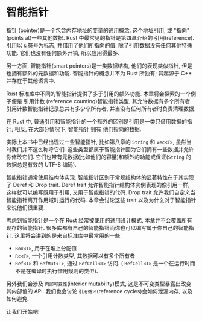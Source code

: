 # 智能指针

指针 (pointer)是一个包含内存地址的变量的通用概念.
这个地址引用, 或 "指向"(points at)一些其他数据.
Rust 中最常见的指针是第四章介绍的 引用(reference). 引用以 `&` 符号为标志, 并借用了他们所指向的值.
除了引用数据没有任何其他特殊功能. 它们也没有任何额外开销, 所以应用得最多.

另一方面, 智能指针(smart pointers)是一类数据结构, 他们的表现类似指针, 但是也拥有额外的元数据和功能.
智能指针的概念并不为 Rust 所独有; 其起源于 C++ 并存在于其他语言中.

Rust 标准库中不同的智能指针提供了多于引用的额外功能.
本章将会探索的一个例子便是 引用计数 (reference counting)智能指针类型, 其允许数据有多个所有者.
引用计数智能指针记录总共有多少个所有者, 并当没有任何所有者时负责清理数据.

在 Rust 中, 普通引用和智能指针的一个额外的区别是引用是一类只借用数据的指针;
相反, 在大部分情况下, 智能指针 拥有 他们指向的数据.

实际上本书中已经出现过一些智能指针, 比如第八章的 `String` 和 `Vec<T>`, 虽然当时我们并不这么称呼它们.
这些类型都属于智能指针因为它们拥有一些数据并允许你修改它们.
它们也带有元数据(比如他们的容量)和额外的功能或保证(`String` 的数据总是有效的 UTF-8 编码).

智能指针通常使用结构体实现.
智能指针区别于常规结构体的显著特性在于其实现了 Deref 和 Drop trait.
Deref trait 允许智能指针结构体实例表现的像引用一样, 这样就可以编写既用于引用, 又用于智能指针的代码.
Drop trait 允许我们自定义当智能指针离开作用域时运行的代码. 本章会讨论这些 trait 以及为什么对于智能指针来说他们很重要.

考虑到智能指针是一个在 Rust 经常被使用的通用设计模式, 本章并不会覆盖所有现存的智能指针.
很多库都有自己的智能指针而你也可以编写属于你自己的智能指针.
这里将会讲到的是来自标准库中最常用的一些:

+ `Box<T>`, 用于在堆上分配值
+ `Rc<T>`, 一个引用计数类型, 其数据可以有多个所有者
+ `Ref<T>` 和 `RefMut<T>`, 通过 `RefCell<T>` 访问. ( `RefCell<T>` 是一个在运行时而不是在编译时执行借用规则的类型).

另外我们会涉及 `内部可变性`(interior mutability)模式, 这是不可变类型暴露出改变其内部值的 API.
我们也会讨论 `引用循环`(reference cycles)会如何泄漏内存, 以及如何避免.

让我们开始吧!
